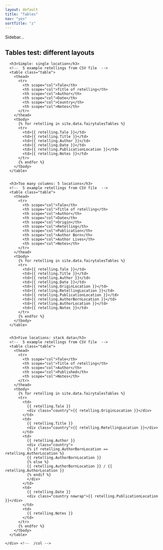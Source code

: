 ```yaml
---
layout: default
title: "Tables"
nav: "yes"
sortTitle: "z"
---
```

<style>
  h3        {padding-top:2em}
  .country  {font-weight:300}
  .nowrap   {white-space: nowrap}
</style>

<div class="container-fluid clearfix">

  <div class="row">
    <div class="col-md-3">Sidebar...</div>
    <div class="col-md-9">
      <h2>Tables test: different layouts</h2>

      <h3>Simple: single location</h3>
      <!--  5 example retellings from CSV file  -->
      <table class="table">
        <thead>
          <tr>
            <th scope="col">Tale</th>
            <th scope="col">Title of retelling</th>
            <th scope="col">Author</th>
            <th scope="col">Date</th>
            <th scope="col">Country</th>
            <th scope="col">Notes</th>
          </tr>
        </thead>
        <tbody>
          {% for retelling in site.data.fairytalesTables %}
          <tr>
            <td>{{ retelling.Tale }}</td>
            <td>{{ retelling.Title }}</td>
            <td>{{ retelling.Author }}</td>
            <td>{{ retelling.Date }}</td>
            <td>{{ retelling.PublicationLocation }}</td>
            <td>{{ retelling.Notes }}</td>      
          </tr>
          {% endfor %}
        </tbody>
      </table>


      <h3>Too many columns: 5 locations</h3>
      <!--  5 example retellings from CSV file  -->
      <table class="table">
        <thead>
          <tr>
            <th scope="col">Tale</th>
            <th scope="col">Title of retelling</th>
            <th scope="col">Author</th>
            <th scope="col">Date</th>
            <th scope="col">Origin</th>
            <th scope="col">Retelling</th>
            <th scope="col">Publication</th>
            <th scope="col">Author Born</th>                
            <th scope="col">Author Lives</th>
            <th scope="col">Notes</th>
          </tr>
        </thead>
        <tbody>
          {% for retelling in site.data.fairytalesTables %}
          <tr>
            <td>{{ retelling.Tale }}</td>
            <td>{{ retelling.Title }}</td>
            <td>{{ retelling.Author }}</td>
            <td>{{ retelling.Date }}</td>
            <td>{{ retelling.OriginLocation }}</td>
            <td>{{ retelling.RetellingLocation }}</td>
            <td>{{ retelling.PublicationLocation }}</td>
            <td>{{ retelling.AuthorBornLocation }}</td>
            <td>{{ retelling.AuthorLocation }}</td>
            <td>{{ retelling.Notes }}</td>      
          </tr>
          {% endfor %}
        </tbody>
      </table>


      <h3>Five locations: stack data</h3>
      <!--  5 example retellings from CSV file  -->
      <table class="table">
        <thead>
          <tr>
            <th scope="col">Tale</th>
            <th scope="col">Title of retelling</th>
            <th scope="col">Author</th>
            <th scope="col">Published</th>
            <th scope="col">Notes</th>
          </tr>
        </thead>
        <tbody>
          {% for retelling in site.data.fairytalesTables %}
          <tr>
            <td>
              {{ retelling.Tale }}
              <div class="country">{{ retelling.OriginLocation }}</div>
            </td>
            <td>
              {{ retelling.Title }}
              <div class="country">{{ retelling.RetellingLocation }}</div>
            </td>
            <td>
              {{ retelling.Author }}
              <div class="country">
              {% if retelling.AuthorBornLocation == retelling.AuthorLocation %}
              {{ retelling.AuthorBornLocation }}
              {% else %}
              {{ retelling.AuthorBornLocation }} / {{ retelling.AuthorLocation }}
              {% endif %}
              </div>
            </td>
            <td>
              {{ retelling.Date }}
              <div class="country nowrap">{{ retelling.PublicationLocation }}</div>
            </td>
            <td>
              {{ retelling.Notes }}
            </td>
          </tr>
          {% endfor %}
        </tbody>
      </table>

    </div> <!--  /col -->
  </div> <!--  /row -->

</div>
